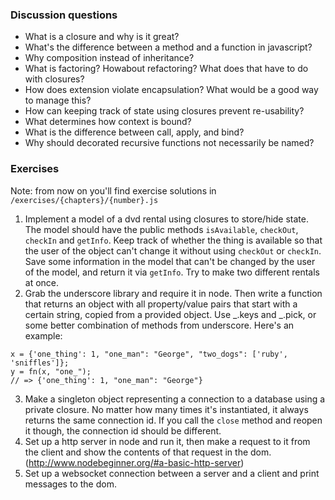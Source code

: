 ### Discussion questions
- What is a closure and why is it great?
- What's the difference between a method and a function in javascript?
- Why composition instead of inheritance?
- What is factoring? Howabout refactoring? What does that have to do with closures?
- How does extension violate encapsulation? What would be a good way to manage this?
- How can keeping track of state using closures prevent re-usability?
- What determines how context is bound?
- What is the difference between call, apply, and bind?
- Why should decorated recursive functions not necessarily be named?


### Exercises

Note: from now on you'll find exercise solutions in `/exercises/{chapters}/{number}.js`

1. Implement a model of a dvd rental using closures to store/hide state. The model should have the public methods `isAvailable`, `checkOut`, `checkIn` and `getInfo`. Keep track of whether the thing is available so that the user of the object can't change it without using `checkOut` or `checkIn`. Save some information in the model that can't be changed by the user of the model, and return it via `getInfo`. Try to make two different rentals at once.
2. Grab the underscore library and require it in node. Then write a function that returns an object with all property/value pairs that start with a certain string, copied from a provided object. Use _.keys and _.pick, or some better combination of methods from underscore. Here's an example:

```
x = {'one_thing': 1, "one_man": "George", "two_dogs": ['ruby', 'sniffles']};
y = fn(x, "one_");
// => {'one_thing': 1, "one_man": "George"}
```

3. Make a singleton object representing a connection to a database using a private closure. No matter how many times it's instantiated, it always returns the same connection id. If you call the `close` method and reopen it though, the connection id should be different.
4. Set up a http server in node and run it, then make a request to it from the client and show the contents of that request in the dom. (http://www.nodebeginner.org/#a-basic-http-server)
5. Set up a websocket connection between a server and a client and print messages to the dom.